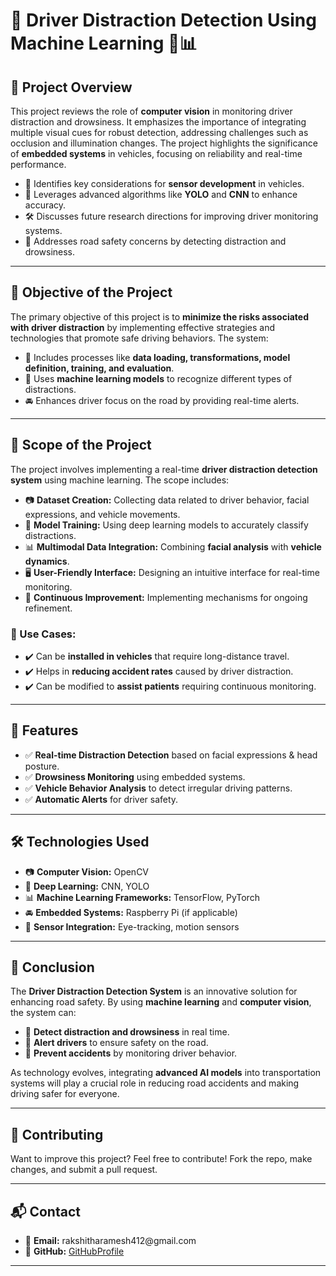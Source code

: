 <h1>🚗 Driver Distraction Detection Using Machine Learning 🧠📊</h1>

<h2>📖 Project Overview</h2>
<p>This project reviews the role of <strong>computer vision</strong> in monitoring driver distraction and drowsiness. 
It emphasizes the importance of integrating multiple visual cues for robust detection, addressing challenges such as 
occlusion and illumination changes. The project highlights the significance of <strong>embedded systems</strong> in vehicles, focusing on 
reliability and real-time performance.</p>

<ul>
  <li>🚦 Identifies key considerations for <strong>sensor development</strong> in vehicles.</li>
  <li>🤖 Leverages advanced algorithms like <strong>YOLO</strong> and <strong>CNN</strong> to enhance accuracy.</li>
  <li>🛠️ Discusses future research directions for improving driver monitoring systems.</li>
  <li>🛑 Addresses road safety concerns by detecting distraction and drowsiness.</li>
</ul>

<hr>

<h2>🎯 Objective of the Project</h2>
<p>The primary objective of this project is to <strong>minimize the risks associated with driver distraction</strong> 
by implementing effective strategies and technologies that promote safe driving behaviors. The system:</p>

<ul>
  <li>🔄 Includes processes like <strong>data loading, transformations, model definition, training, and evaluation</strong>.</li>
  <li>🧠 Uses <strong>machine learning models</strong> to recognize different types of distractions.</li>
  <li>🚘 Enhances driver focus on the road by providing real-time alerts.</li>
</ul>

<hr>

<h2>📌 Scope of the Project</h2>
<p>The project involves implementing a real-time <strong>driver distraction detection system</strong> using machine learning. 
The scope includes:</p>

<ul>
  <li>📷 <strong>Dataset Creation:</strong> Collecting data related to driver behavior, facial expressions, and vehicle movements.</li>
  <li>🧠 <strong>Model Training:</strong> Using deep learning models to accurately classify distractions.</li>
  <li>📊 <strong>Multimodal Data Integration:</strong> Combining <strong>facial analysis</strong> with <strong>vehicle dynamics</strong>.</li>
  <li>🖥️ <strong>User-Friendly Interface:</strong> Designing an intuitive interface for real-time monitoring.</li>
  <li>🔄 <strong>Continuous Improvement:</strong> Implementing mechanisms for ongoing refinement.</li>
</ul>

<h3>🚗 Use Cases:</h3>
<ul>
  <li>✔️ Can be <strong>installed in vehicles</strong> that require long-distance travel.</li>
  <li>✔️ Helps in <strong>reducing accident rates</strong> caused by driver distraction.</li>
  <li>✔️ Can be modified to <strong>assist patients</strong> requiring continuous monitoring.</li>
</ul>

<hr>

<h2>🚀 Features</h2>
<ul>
  <li>✅ <strong>Real-time Distraction Detection</strong> based on facial expressions & head posture.</li>
  <li>✅ <strong>Drowsiness Monitoring</strong> using embedded systems.</li>
  <li>✅ <strong>Vehicle Behavior Analysis</strong> to detect irregular driving patterns.</li>
  <li>✅ <strong>Automatic Alerts</strong> for driver safety.</li>
</ul>

<hr>

<h2>🛠 Technologies Used</h2>
<ul>
  <li>📷 <strong>Computer Vision:</strong> OpenCV</li>
  <li>🧠 <strong>Deep Learning:</strong> CNN, YOLO</li>
  <li>📊 <strong>Machine Learning Frameworks:</strong> TensorFlow, PyTorch</li>
  <li>🚘 <strong>Embedded Systems:</strong> Raspberry Pi (if applicable)</li>
  <li>📡 <strong>Sensor Integration:</strong> Eye-tracking, motion sensors</li>
</ul>

<hr>

<h2>🎯 Conclusion</h2>
<p>The <strong>Driver Distraction Detection System</strong> is an innovative solution for enhancing road safety. 
   By using <strong>machine learning</strong> and <strong>computer vision</strong>, the system can:</p>

<ul>
  <li>📌 <strong>Detect distraction and drowsiness</strong> in real time.</li>
  <li>📌 <strong>Alert drivers</strong> to ensure safety on the road.</li>
  <li>📌 <strong>Prevent accidents</strong> by monitoring driver behavior.</li>
</ul>

<p>As technology evolves, integrating <strong>advanced AI models</strong> into transportation systems will play a crucial role in reducing road accidents and making driving safer for everyone.</p>

<hr>

<h2>🤝 Contributing</h2>
<p>Want to improve this project? Feel free to contribute! Fork the repo, make changes, and submit a pull request.</p>

<hr>


<h2>📬 Contact</h2>
<ul>
  <li>📧 <strong>Email:</strong> rakshitharamesh412@gmail.com</li>
  <li>🐙 <strong>GitHub:</strong> <a href="https://github.com/Rakshitha-0412">GitHubProfile</a></li>
</ul>

<hr>


